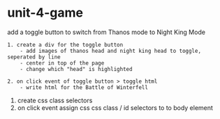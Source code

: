 # unit-4-game

add a toggle button to switch from Thanos mode to Night King Mode

    1. create a div for the toggle button
        - add images of thanos head and night king head to toggle, seperated by line
        - center in top of the page
        - change which "head" is highlighted 

    2. on click event of toggle button > toggle html
        - write html for the Battle of Winterfell


1. create css class selectors
3. on click event assign css css class / id selectors to to body element